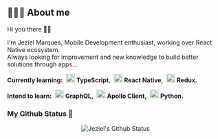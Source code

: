 ## 👨🏻‍💻 About me

Hi you there 👋🏻

I'm Jeziel Marques, Mobile Development enthusiast, working over React Native ecosystem. <br/>
Always looking for improvement and new knowledge to build better solutions through apps...

<strong>Currently learning:</strong> 
<img style="margin-left: 4px" src="https://i.ibb.co/PZ2XZgr/ts.png" width="20"/> <b>TypeScript</b>, 
<img style="margin-left: 4px" src="https://i.ibb.co/4RHMmLQ/react.png" width="20"/> <b>React Native</b>, 
<img style="margin-left: 4px" src="https://i.ibb.co/WF3MG5H/unnamed.png" width="20"/> <b>Redux.</b>

<strong>Intend to learn:</strong> 
<img style="margin-left: 4px" src="https://i.ibb.co/2nrNSzf/graphql.png" width="20"/> <b>GraphQL,</b> 
<img style="margin-left: 4px" src="https://i.ibb.co/T0XzYVK/apollo.png" width="20"/> <b>Apollo Client,</b> 
<img style="margin-left: 4px" src="https://i.ibb.co/XkRPGbp/python.png" width="20"/> <b>Python.</b>
 


### My Github Status  🚀

<p align="center">
  <img align="center" src="https://github-readme-stats.vercel.app/api?username=jezielm7&show_icons=true&theme=dracula" alt="Jeziel's Github Status" />
</p>
